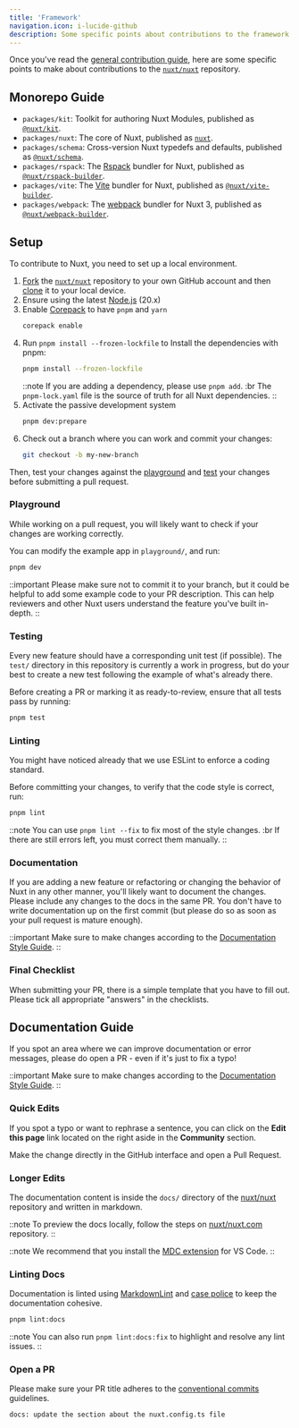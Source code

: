 ```yaml
---
title: 'Framework'
navigation.icon: i-lucide-github
description: Some specific points about contributions to the framework repository.
---
```


Once you've read the [general contribution guide](/docs/community/contribution), here are some specific points to make about contributions to the [`nuxt/nuxt`](https://github.com/nuxt/nuxt) repository.

## Monorepo Guide

- `packages/kit`: Toolkit for authoring Nuxt Modules, published as [`@nuxt/kit`](https://npmjs.com/package/@nuxt/kit).
- `packages/nuxt`: The core of Nuxt, published as [`nuxt`](https://npmjs.com/package/nuxt).
- `packages/schema`: Cross-version Nuxt typedefs and defaults, published as [`@nuxt/schema`](https://npmjs.com/package/@nuxt/schema).
- `packages/rspack`: The [Rspack](https://rspack.dev) bundler for Nuxt, published as [`@nuxt/rspack-builder`](https://npmjs.com/package/@nuxt/rspack-builder).
- `packages/vite`: The [Vite](https://vite.dev) bundler for Nuxt, published as [`@nuxt/vite-builder`](https://npmjs.com/package/@nuxt/vite-builder).
- `packages/webpack`: The [webpack](https://webpack.js.org) bundler for Nuxt 3, published as [`@nuxt/webpack-builder`](https://npmjs.com/package/@nuxt/webpack-builder).

## Setup

To contribute to Nuxt, you need to set up a local environment.

1. [Fork](https://help.github.com/articles/fork-a-repo) the [`nuxt/nuxt`](https://github.com/nuxt/nuxt)  repository to your own GitHub account and then [clone](https://help.github.com/articles/cloning-a-repository) it to your local device.
2. Ensure using the latest [Node.js](https://nodejs.org/en) (20.x)
3. Enable [Corepack](https://github.com/nodejs/corepack) to have `pnpm` and `yarn`
    ```bash [Terminal]
    corepack enable
    ```
4. Run `pnpm install --frozen-lockfile` to Install the dependencies with pnpm:
    ```bash [Terminal]
    pnpm install --frozen-lockfile
    ```
    ::note
    If you are adding a dependency, please use `pnpm add`. :br
    The `pnpm-lock.yaml` file is the source of truth for all Nuxt dependencies.
    ::
5. Activate the passive development system
    ```bash [Terminal]
    pnpm dev:prepare
    ```
6. Check out a branch where you can work and commit your changes:
    ```bash [Terminal]
    git checkout -b my-new-branch
    ```

Then, test your changes against the [playground](#playground) and [test](#testing) your changes before submitting a pull request.

### Playground

While working on a pull request, you will likely want to check if your changes are working correctly.

You can modify the example app in `playground/`, and run:

```bash [Terminal]
pnpm dev
```

::important
Please make sure not to commit it to your branch, but it could be helpful to add some example code to your PR description. This can help reviewers and other Nuxt users understand the feature you've built in-depth.
::

### Testing

Every new feature should have a corresponding unit test (if possible). The `test/` directory in this repository is currently a work in progress, but do your best to create a new test following the example of what's already there.

Before creating a PR or marking it as ready-to-review, ensure that all tests pass by running:

```bash [Terminal]
pnpm test
```

### Linting

You might have noticed already that we use ESLint to enforce a coding standard.

Before committing your changes, to verify that the code style is correct, run:

```bash [Terminal]
pnpm lint
```

::note
You can use `pnpm lint --fix` to fix most of the style changes. :br
If there are still errors left, you must correct them manually.
::

### Documentation

If you are adding a new feature or refactoring or changing the behavior of Nuxt in any other manner, you'll likely want to document the changes. Please include any changes to the docs in the same PR. You don't have to write documentation up on the first commit (but please do so as soon as your pull request is mature enough).

::important
Make sure to make changes according to the [Documentation Style Guide](/docs/community/contribution#documentation-style-guide).
::

### Final Checklist

When submitting your PR, there is a simple template that you have to fill out. Please tick all appropriate "answers" in the checklists.

## Documentation Guide

If you spot an area where we can improve documentation or error messages, please do open a PR - even if it's just to fix a typo!

::important
Make sure to make changes according to the [Documentation Style Guide](/docs/community/contribution#documentation-style-guide).
::

### Quick Edits

If you spot a typo or want to rephrase a sentence, you can click on the **Edit this page** link located on the right aside in the **Community** section.

Make the change directly in the GitHub interface and open a Pull Request.

### Longer Edits

The documentation content is inside the `docs/` directory of the [nuxt/nuxt](https://github.com/nuxt/nuxt) repository and written in markdown.

::note
To preview the docs locally, follow the steps on [nuxt/nuxt.com](https://github.com/nuxt/nuxt.com) repository.
::

::note
We recommend that you install the [MDC extension](https://marketplace.visualstudio.com/items?itemName=Nuxt.mdc) for VS Code.
::

### Linting Docs

Documentation is linted using [MarkdownLint](https://github.com/DavidAnson/markdownlint) and [case police](https://github.com/antfu/case-police) to keep the documentation cohesive.

```bash [Terminal]
pnpm lint:docs
```

::note
You can also run `pnpm lint:docs:fix` to highlight and resolve any lint issues.
::

### Open a PR

Please make sure your PR title adheres to the [conventional commits](https://www.conventionalcommits.org) guidelines.

```bash [Example of PR title]
docs: update the section about the nuxt.config.ts file
```
